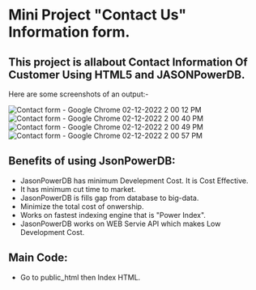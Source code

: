 # Mini Project "Contact Us" Information form.
## This project is allabout Contact Information Of Customer Using HTML5 and JASONPowerDB.
Here are some screenshots of an output:-

![Contact form - Google Chrome 02-12-2022 2 00 12 PM](https://user-images.githubusercontent.com/105942475/205250914-1c3a8593-ac06-4b60-98f5-f55d021ff575.png)
![Contact form - Google Chrome 02-12-2022 2 00 40 PM](https://user-images.githubusercontent.com/105942475/205250929-120f712d-fae7-433f-9de6-45cc01aa2df3.png)
![Contact form - Google Chrome 02-12-2022 2 00 49 PM](https://user-images.githubusercontent.com/105942475/205250942-7ab04041-73d1-4571-a674-0c18461c2ddd.png)
![Contact form - Google Chrome 02-12-2022 2 00 57 PM](https://user-images.githubusercontent.com/105942475/205250957-afc19c94-1eb0-47ab-87d9-1288f243abfb.png)



## Benefits of using JsonPowerDB:
* JasonPowerDB has minimum Develepment Cost. It is Cost Effective.
* It has minimum cut time to market.
* JasonPowerDB is fills gap from database to big-data.
* Minimize the total cost of onwership.
* Works on fastest indexing engine that is "Power Index".
* JasonPowerDB works on WEB Servie API which makes Low Development Cost.
## Main Code:
* Go to public_html then Index HTML.
